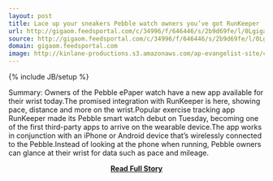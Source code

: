 ```yaml
---
layout: post
title: Lace up your sneakers Pebble watch owners you’ve got RunKeeper
url: http://gigaom.feedsportal.com/c/34996/f/646446/s/2b9d69fe/l/0Lgigaom0N0C20A130C0A50C0A70Clace0Eup0Eyour0Esneakers0Epebble0Ewatch0Eowners0Eyouve0Egot0Erunkeeper0C/story01.htm
source: http://gigaom.feedsportal.com/c/34996/f/646446/s/2b9d69fe/l/0Lgigaom0N0C20A130C0A50C0A70Clace0Eup0Eyour0Esneakers0Epebble0Ewatch0Eowners0Eyouve0Egot0Erunkeeper0C/story01.htm
domain: gigaom.feedsportal.com
image: http://kinlane-productions.s3.amazonaws.com/ap-evangelist-site/curated/screenshots/8434_feedproxy_google_com.png
---
```

{% include JB/setup %}<p>Summary: Owners of the Pebble ePaper watch have a new app available for their wrist today.The promised integration with RunKeeper is here, showing pace, distance and more on the wrist.Popular exercise tracking app RunKeeper made its Pebble smart watch debut on Tuesday, becoming one of the first third-party apps to arrive on the wearable device.The app works in conjunction with an iPhone or Android device that’s wirelessly connected to the Pebble.Instead of looking at the phone when running, Pebble owners can glance at their wrist for data such as pace and mileage.</p>
<center><p><a href="http://gigaom.feedsportal.com/c/34996/f/646446/s/2b9d69fe/l/0Lgigaom0N0C20A130C0A50C0A70Clace0Eup0Eyour0Esneakers0Epebble0Ewatch0Eowners0Eyouve0Egot0Erunkeeper0C/story01.htm" style='padding:25px; font-sze:18px; font-weight: bold;'>Read Full Story</a></p></center>
